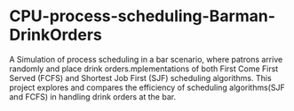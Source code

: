 # CPU-process-scheduling-Barman-DrinkOrders
A Simulation of process scheduling in a bar scenario, where patrons arrive randomly and place drink orders.mplementations of both First Come First Served (FCFS) and Shortest Job First (SJF) scheduling algorithms. This project explores and compares the efficiency of scheduling algorithms(SJF and FCFS) in handling drink orders at the bar.
